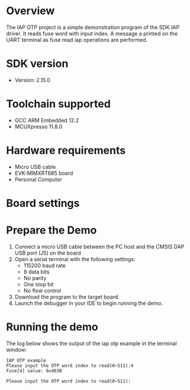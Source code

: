 Overview
========
The IAP OTP project is a simple demonstration program of the SDK IAP driver. It reads fuse word with input index. A message a printed on the UART terminal as 
fuse read iap operations are performed.

SDK version
===========
- Version: 2.15.0

Toolchain supported
===================
- GCC ARM Embedded  12.2
- MCUXpresso  11.8.0

Hardware requirements
=====================
- Micro USB cable
- EVK-MIMXRT685 board
- Personal Computer

Board settings
==============

Prepare the Demo
================
1.  Connect a micro USB cable between the PC host and the CMSIS DAP USB port (J5) on the board
2.  Open a serial terminal with the following settings:
    - 115200 baud rate
    - 8 data bits
    - No parity
    - One stop bit
    - No flow control
3.  Download the program to the target board.
4.  Launch the debugger in your IDE to begin running the demo.

Running the demo
================
The log below shows the output of the iap otp example in the terminal window:
~~~~~~~~~~~~~~~~~~~~~~~~~~~~~~~~~~~
IAP OTP example
Please input the OTP word index to read(0~511):4
Fuse[4] value: 0x403B

Please input the OTP word index to read(0~511):
~~~~~~~~~~~~~~~~~~~~~~~~~~~~~~~~~~~
